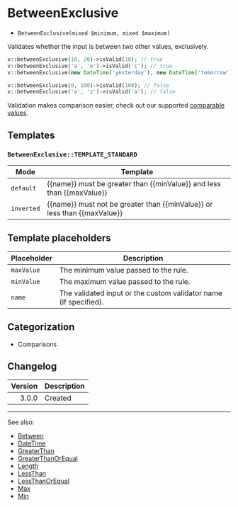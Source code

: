 # BetweenExclusive

- `BetweenExclusive(mixed $minimum, mixed $maximum)`

Validates whether the input is between two other values, exclusively.

```php
v::betweenExclusive(10, 20)->isValid(10); // true
v::betweenExclusive('a', 'e')->isValid('c'); // true
v::betweenExclusive(new DateTime('yesterday'), new DateTime('tomorrow'))->isValid(new DateTime('today')); // true

v::betweenExclusive(0, 100)->isValid(100); // false
v::betweenExclusive('a', 'z')->isValid('a'); // false
```

Validation makes comparison easier, check out our supported [comparable values](../08-comparable-values.md).

## Templates

### `BetweenExclusive::TEMPLATE_STANDARD`

| Mode       | Template                                                                 |
|------------|--------------------------------------------------------------------------|
| `default`  | {{name}} must be greater than {{minValue}} and less than {{maxValue}}    |
| `inverted` | {{name}} must not be greater than {{minValue}} or less than {{maxValue}} |

## Template placeholders

| Placeholder | Description                                                      |
| ----------- | ---------------------------------------------------------------- |
| `maxValue`  | The minimum value passed to the rule.                            |
| `minValue`  | The maximum value passed to the rule.                            |
| `name`      | The validated input or the custom validator name (if specified). |

## Categorization

- Comparisons

## Changelog

| Version | Description |
|--------:|-------------|
|   3.0.0 | Created     |

***
See also:

- [Between](Between.md)
- [DateTime](DateTime.md)
- [GreaterThan](GreaterThan.md)
- [GreaterThanOrEqual](GreaterThanOrEqual.md)
- [Length](Length.md)
- [LessThan](LessThan.md)
- [LessThanOrEqual](LessThanOrEqual.md)
- [Max](Max.md)
- [Min](Min.md)
